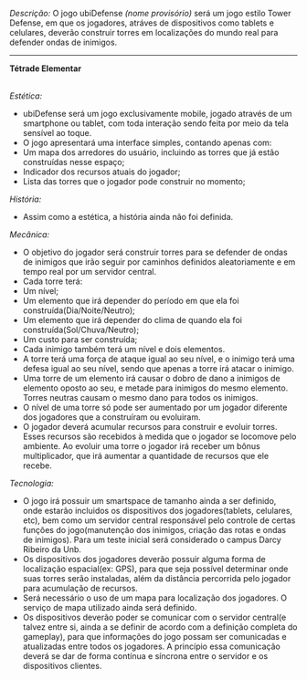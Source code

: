 *Descrição:* O jogo ubiDefense *(nome provisório)* será um jogo estilo Tower Defense, em que os jogadores, atráves de dispositivos como tablets e celulares, deverão construir torres em localizações do mundo real para defender ondas de inimigos.

___________________________________________
**Tétrade Elementar**<br><br>

*Estética:*
- ubiDefense será um jogo exclusivamente mobile, jogado através de um smartphone ou tablet, com toda interação sendo feita por meio da tela sensível ao toque.
- O jogo apresentará uma interface simples, contando apenas com:
 - Um mapa dos arredores do usuário, incluindo as torres que já estão construídas nesse espaço;
 - Indicador dos recursos atuais do jogador;
 - Lista das torres que o jogador pode construir no momento;

*História:*
- Assim como a estética, a história ainda não foi definida.

*Mecânica:*
- O objetivo do jogador será construir torres para se defender de ondas de inimigos que irão seguir por caminhos definidos aleatoriamente e em tempo real por um servidor central.
- Cada torre terá:
 - Um nível;
 - Um elemento que irá depender do período em que ela foi construída(Dia/Noite/Neutro);
 - Um elemento que irá depender do clima de quando ela foi construída(Sol/Chuva/Neutro);
 - Um custo para ser construída;
- Cada inimigo também terá um nível e dois elementos.
- A torre terá uma força de ataque igual ao seu nível, e o inimigo terá uma defesa igual ao seu nível, sendo que apenas a torre irá atacar o inimigo.
- Uma torre de um elemento irá causar o dobro de dano a inimigos de elemento oposto ao seu, e metade para inimigos do mesmo elemento. Torres neutras causam o mesmo dano para todos os inimigos.
- O nível de uma torre só pode ser aumentado por um jogador diferente dos jogadores que a construíram ou evoluiram.
- O jogador deverá acumular recursos para construir e evoluir torres. Esses recursos são recebidos à medida que o jogador se locomove pelo ambiente. Ao evoluir uma torre o jogador irá receber um bônus multiplicador, que irá aumentar a quantidade de recursos que ele recebe.


*Tecnologia:*
- O jogo irá possuir um smartspace de tamanho ainda a ser definido, onde estarão incluidos os dispositivos dos jogadores(tablets, celulares, etc), bem como um servidor central responsável pelo controle de certas funções do jogo(manutenção dos inimigos, criação das rotas e ondas de inimigos). Para um teste inicial será considerado o campus Darcy Ribeiro da Unb.
- Os dispositivos dos jogadores deverão possuir alguma forma de localização espacial(ex: GPS), para que seja possível determinar onde suas torres serão instaladas, além da distância percorrida pelo jogador para acumulação de recursos.
- Será necessário o uso de um mapa para localização dos jogadores. O serviço de mapa utilizado ainda será definido.
- Os dispositivos deverão poder se comunicar com o servidor central(e talvez entre si, ainda a se definir de acordo com a definição completa do gameplay), para que informações do jogo possam ser comunicadas e atualizadas entre todos os jogadores. A princípio essa comunicação deverá se dar de forma contínua e síncrona entre o servidor e os dispositivos clientes.
